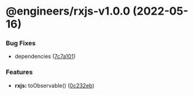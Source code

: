 # @engineers/rxjs-v1.0.0 (2022-05-16)

### Bug Fixes

- dependencies ([7c7a101](https://github.com/eng-dibo/dibo/commit/7c7a101a58148a6607bac949b4aa8b93587e9b52))

### Features

- **rxjs:** toObservable() ([0c232eb](https://github.com/eng-dibo/dibo/commit/0c232eb4452c7bd4ec109a249ac24c80768879d9))
